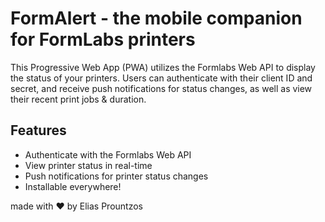 # FormAlert - the mobile companion for FormLabs printers

This Progressive Web App (PWA) utilizes the Formlabs Web API to display the status of your printers. Users can authenticate with their client ID and secret, and receive push notifications for status changes, as well as view their recent print jobs & duration.

## Features
- Authenticate with the Formlabs Web API
- View printer status in real-time
- Push notifications for printer status changes
- Installable everywhere!

made with ❤️ by Elias Prountzos
